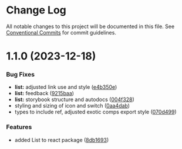 # Change Log

All notable changes to this project will be documented in this file.
See [Conventional Commits](https://conventionalcommits.org) for commit guidelines.

# 1.1.0 (2023-12-18)

### Bug Fixes

- **list:** adjusted link use and style ([e4b350e](https://github.com/Sundsvallskommun/web-shared-components/commit/e4b350efbcda8931f8a991adfb1e668680480820))
- **list:** feedback ([9215baa](https://github.com/Sundsvallskommun/web-shared-components/commit/9215baa776e51d86db0478603d665edbc1c870b7))
- **list:** storybook structure and autodocs ([004f328](https://github.com/Sundsvallskommun/web-shared-components/commit/004f328cbe00a79fa145e8b8d148d5286a5ea124))
- styling and sizing of icon and switch ([0aa4dab](https://github.com/Sundsvallskommun/web-shared-components/commit/0aa4dab97bb6c1fbc01a22f655baf6248bfd36f2))
- types to include ref, adjusted exotic comps export style ([070d499](https://github.com/Sundsvallskommun/web-shared-components/commit/070d4990ecea5d5ce90ebdd684a381bb8ad95861))

### Features

- added List to react package ([8db1693](https://github.com/Sundsvallskommun/web-shared-components/commit/8db1693f948df788e6f7c8177da2f28d3e8b28c8))
